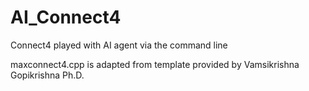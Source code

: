 # AI_Connect4
Connect4 played with AI agent via the command line

maxconnect4.cpp is adapted from template provided by Vamsikrishna Gopikrishna Ph.D.
